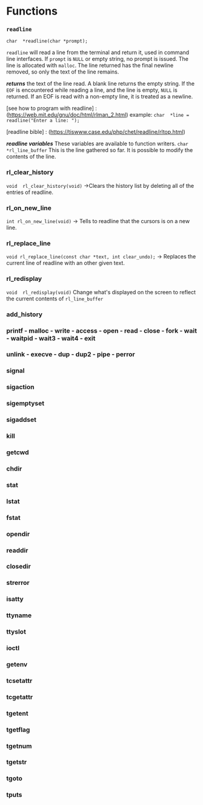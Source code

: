 # Functions

### `readline` 
`char  *readline(char *prompt);`


`readline` will read a line from the terminal and return it, used in command line interfaces.
If `prompt` is `NULL` or empty string, no prompt is issued. The line is allocated with `malloc`. 
The line returned has the final newline removed, so only the text of the line remains.

***returns*** the text of the line read. A blank line returns the empty string. If the `EOF` is encountered while reading a line,
and the line is empty, `NULL` is returned. If an EOF is read with a non-empty line, it is treated as a newline.

[see how to program with readline] : (https://web.mit.edu/gnu/doc/html/rlman_2.html)
example: `char  *line = readline("Enter a line: ");`

[readline bible] : (https://tiswww.case.edu/php/chet/readline/rltop.html)

***readline variables***
These variables are available to function writers.
`char  *rl_line_buffer` This is the line gathered so far. It is possible to modify the contents of the line.

### rl_clear_history

`void  rl_clear_history(void)`
->Clears the history list by deleting all of the entries of readline.

### rl_on_new_line

`int rl_on_new_line(void)`
-> Tells to readline that the cursors is on a new line. 

### rl_replace_line

`void rl_replace_line(const char *text, int clear_undo);`
-> Replaces the current line of readline with an other given text.

### rl_redisplay

`void  rl_redisplay(void)`
Change what's displayed on the screen to reflect the current contents of `rl_line_buffer`

### add_history


### printf - malloc - write - access - open - read - close - fork - wait - waitpid - wait3 - wait4 - exit
### unlink - execve - dup - dup2 - pipe - perror

### signal

### sigaction

### sigemptyset
### sigaddset
### kill
### getcwd
### chdir
### stat
### lstat
### fstat
### opendir
### readdir 
### closedir
### strerror
### isatty
### ttyname
### ttyslot
### ioctl
### getenv
### tcsetattr
### tcgetattr
### tgetent
### tgetflag
### tgetnum
### tgetstr
### tgoto
### tputs
